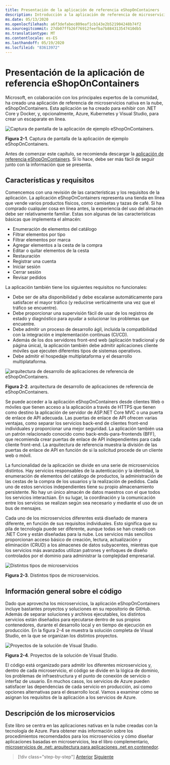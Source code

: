 ```yaml
---
title: Presentación de la aplicación de referencia eShopOnContainers
description: Introducción a la aplicación de referencia de microservicios nativos en la nube de eShopOnContainers para ASP.NET Core y Azure.
ms.date: 05/13/2020
ms.openlocfilehash: a6f3defabec809eaf1cb143e2b521904248b74f2
ms.sourcegitcommit: 27db07ffb26f76912feefba7b884313547410db5
ms.translationtype: MT
ms.contentlocale: es-ES
ms.lasthandoff: 05/19/2020
ms.locfileid: "83613972"
---
```

# <a name="introducing-eshoponcontainers-reference-app"></a>Presentación de la aplicación de referencia eShopOnContainers

Microsoft, en colaboración con los principales expertos de la comunidad, ha creado una aplicación de referencia de microservicios nativa en la nube, eShopOnContainers. Esta aplicación se ha creado para exhibir con .NET Core y Docker, y, opcionalmente, Azure, Kubernetes y Visual Studio, para crear un escaparate en línea.

![Captura de pantalla de la aplicación de ejemplo eShopOnContainers.](./media/eshoponcontainers-sample-app-screenshot.png)

**Figura 2-1**. Captura de pantalla de la aplicación de ejemplo eShopOnContainers.

Antes de comenzar este capítulo, se recomienda descargar la [aplicación de referencia eShopOnContainers](https://github.com/dotnet-architecture/eShopOnContainers). Si lo hace, debe ser más fácil de seguir junto con la información que se presenta.

## <a name="features-and-requirements"></a>Características y requisitos

Comencemos con una revisión de las características y los requisitos de la aplicación. La aplicación eShopOnContainers representa una tienda en línea que vende varios productos físicos, como camisetas y tazas de café. Si ha comprado cualquier cosa en línea antes, la experiencia del uso del almacén debe ser relativamente familiar. Estas son algunas de las características básicas que implementa el almacén:

- Enumeración de elementos del catálogo
- Filtrar elementos por tipo
- Filtrar elementos por marca
- Agregar elementos a la cesta de la compra
- Editar o quitar elementos de la cesta
- Restauración
- Registrar una cuenta
- Iniciar sesión
- Cerrar sesión
- Revisar pedidos

La aplicación también tiene los siguientes requisitos no funcionales:

- Debe ser de alta disponibilidad y debe escalarse automáticamente para satisfacer el mayor tráfico (y reducirse verticalmente una vez que el tráfico se encuentre).
- Debe proporcionar una supervisión fácil de usar de los registros de estado y diagnóstico para ayudar a solucionar los problemas que encuentre.
- Debe admitir un proceso de desarrollo ágil, incluida la compatibilidad con la integración e implementación continuas (CI/CD).
- Además de los dos servidores front-end web (aplicación tradicional y de página única), la aplicación también debe admitir aplicaciones cliente móviles que ejecuten diferentes tipos de sistemas operativos.
- Debe admitir el hospedaje multiplataforma y el desarrollo multiplataforma.

![arquitectura de desarrollo de aplicaciones de referencia de eShopOnContainers.](./media/eshoponcontainers-development-architecture.png)

**Figura 2-2**. arquitectura de desarrollo de aplicaciones de referencia de eShopOnContainers.

Se puede acceder a la aplicación eShopOnContainers desde clientes Web o móviles que tienen acceso a la aplicación a través de HTTPS que tienen como destino la aplicación de servidor de ASP.NET Core MVC o una puerta de enlace de API adecuada. Las puertas de enlace de API ofrecen varias ventajas, como separar los servicios back-end de clientes front-end individuales y proporcionar una mejor seguridad. La aplicación también usa un patrón relacionado conocido como back-ends-para-frontends (BFF), que recomienda crear puertas de enlace de API independientes para cada cliente front-end. La arquitectura de referencia muestra la división de las puertas de enlace de API en función de si la solicitud procede de un cliente web o móvil.

La funcionalidad de la aplicación se divide en una serie de microservicios distintos. Hay servicios responsables de la autenticación y la identidad, la enumeración de elementos del catálogo de productos, la administración de las cestas de la compra de los usuarios y la realización de pedidos. Cada uno de estos servicios independientes tiene su propio almacenamiento persistente. No hay un único almacén de datos maestros con el que todos los servicios interactúan. En su lugar, la coordinación y la comunicación entre los servicios se realizan según sea necesario y mediante el uso de un bus de mensajes.

Cada uno de los microservicios diferentes está diseñado de manera diferente, en función de sus requisitos individuales. Esto significa que su pila de tecnología puede ser diferente, aunque todas se han creado con .NET Core y están diseñadas para la nube. Los servicios más sencillos proporcionan acceso básico de creación, lectura, actualización y eliminación (CRUD) a los almacenes de datos subyacentes, mientras que los servicios más avanzados utilizan patrones y enfoques de diseño controlados por el dominio para administrar la complejidad empresarial.

![Distintos tipos de microservicios](./media/different-kinds-of-microservices.png)

**Figura 2-3**. Distintos tipos de microservicios.

## <a name="overview-of-the-code"></a>Información general sobre el código

Dado que aprovecha los microservicios, la aplicación eShopOnContainers incluye bastantes proyectos y soluciones en su repositorio de GitHub. Además de separar soluciones y archivos ejecutables, los distintos servicios están diseñados para ejecutarse dentro de sus propios contenedores, durante el desarrollo local y en tiempo de ejecución en producción. En la figura 2-4 se muestra la solución completa de Visual Studio, en la que se organizan los distintos proyectos.

![Proyectos de la solución de Visual Studio.](./media/projects-in-visual-studio-solution.png)

**Figura 2-4**. Proyectos de la solución de Visual Studio.

El código está organizado para admitir los diferentes microservicios y, dentro de cada microservicio, el código se divide en la lógica de dominio, los problemas de infraestructura y el punto de conexión de servicio o interfaz de usuario. En muchos casos, los servicios de Azure pueden satisfacer las dependencias de cada servicio en producción, así como opciones alternativas para el desarrollo local. Vamos a examinar cómo se asignan los requisitos de la aplicación a los servicios de Azure.

## <a name="understanding-microservices"></a>Descripción de los microservicios

Este libro se centra en las aplicaciones nativas en la nube creadas con la tecnología de Azure. Para obtener más información sobre los procedimientos recomendados para los microservicios y cómo diseñar aplicaciones basadas en microservicios, lea el libro complementario, [microservicios de .net: arquitectura para aplicaciones .net en contenedor](https://dotnet.microsoft.com/download/thank-you/microservices-architecture-ebook).

>[!div class="step-by-step"]
>[Anterior](candidate-apps.md)
>[Siguiente](map-eshoponcontainers-azure-services.md)
